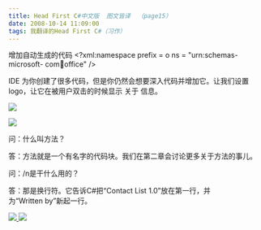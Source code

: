 ```yaml
---
title: Head First C#中文版  图文皆译  （page15）
date: 2008-10-14 11:09:00
tags: 我翻译的Head First C#（习作）
---
```

增加自动生成的代码  <?xml:namespace prefix = o ns = "urn:schemas-microsoft-
com:office:office" />

IDE  为你创建了很多代码，但是你仍然会想要深入代码并增加它。让我们设置logo，让它在被用户双击的时候显示  关于  信息。

![](https://p-blog.csdn.net/images/p_blog_csdn_net/cuipengfei1/EntryImages/20081014/%E6%88%AA%E5%9B%BE00633595793360033750.jpg)

![](https://p-blog.csdn.net/images/p_blog_csdn_net/cuipengfei1/EntryImages/20081014/%E6%88%AA%E5%9B%BE01633595793360971250.jpg)

问：什么叫方法？

答：方法就是一个有名字的代码块。我们在第二章会讨论更多关于方法的事儿。

问：/n是干什么用的？

答：那是换行符。它告诉C#把“Contact List 1.0”放在第一行，并为“Written by”新起一行。



[ ![](https://profile.csdnimg.cn/5/2/5/3_cuipengfei1)
![](https://g.csdnimg.cn/static/user-reg-year/1x/11.png)
](https://blog.csdn.net/cuipengfei1)






